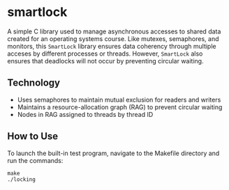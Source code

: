 # smartlock
A simple C library used to manage asynchronous accesses to shared data created for an operating systems course. Like mutexes, semaphores, and monitors, this `SmartLock` library ensures data coherency through multiple acceses by different processes or threads. However, `SmartLock` also ensures that deadlocks will not occur by preventing circular waiting.

## Technology
* Uses semaphores to maintain mutual exclusion for readers and writers
* Maintains a resource-allocation graph (RAG) to prevent circular waiting
* Nodes in RAG assigned to threads by thread ID

## How to Use
To launch the built-in test program, navigate to the Makefile directory and run the commands:

```
make
./locking
```
